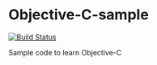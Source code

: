 Objective-C-sample
==================

[![Build Status](https://travis-ci.org/juvenal/Objective-C-sample.png)](https://travis-ci.org/juvenal/Objective-C-sample)

Sample code to learn Objective-C
